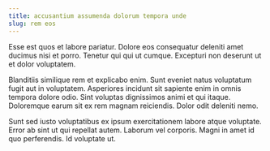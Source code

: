 ```yaml
---
title: accusantium assumenda dolorum tempora unde
slug: rem eos
---
```


Esse est quos et labore pariatur. Dolore eos consequatur deleniti amet ducimus nisi et porro. Tenetur qui qui ut cumque. Excepturi non deserunt ut et dolor voluptatem.

Blanditiis similique rem et explicabo enim. Sunt eveniet natus voluptatum fugit aut in voluptatem. Asperiores incidunt sit sapiente enim in omnis tempora dolore odio. Sint voluptas dignissimos animi et qui itaque. Doloremque earum sit ex rem magnam reiciendis. Dolor odit deleniti nemo.

Sunt sed iusto voluptatibus ex ipsum exercitationem labore atque voluptate. Error ab sint ut qui repellat autem. Laborum vel corporis. Magni in amet id quo perferendis. Id voluptate ut.
